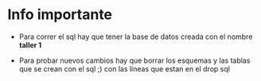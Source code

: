<h1>Info importante</h1>

<ul>
    <li>
        <p>Para correr el sql hay que tener la base de datos creada con el nombre <b>taller 1</b></p>
    </li>
    <li>
        <p>Para probar nuevos cambios hay que borrar los esquemas y las tablas que se crean con el sql ;) con las lineas que estan en el drop sql</p>
    </li>
</ul>
